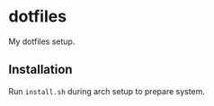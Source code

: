 # dotfiles

My dotfiles setup.

## Installation

Run `install.sh` during arch setup to prepare system.
